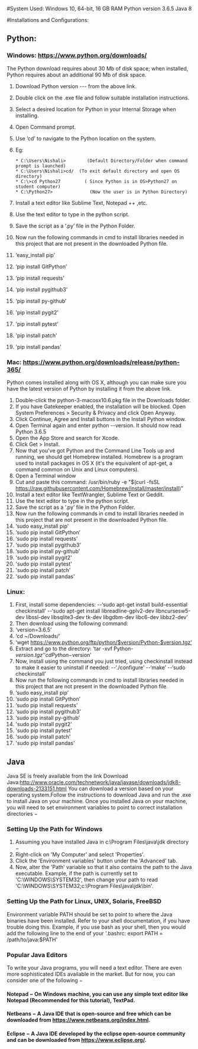 ﻿#﻿System Used:
 Windows 10, 64-bit, 16 GB RAM 
 Python version 3.6.5
 Java 8

#Installations and Configurations:

## Python:
### Windows: https://www.python.org/downloads/
The Python download requires about 30 Mb of disk space; when installed, Python requires about an additional 90 Mb of disk space.

1.	Download Python version --- from the above link.
2.	Double click on the .exe file and follow suitable installation instructions.
3.	Select a desired location for Python in your Internal Storage when installing.
4.	Open Command prompt.
5.	Use ‘cd’ to navigate to the Python location on the system.
6.	Eg: 

		* C:\Users\Nishali>        (Default Directory/Folder when command prompt is launched)
		* C:\Users\Nishali>cd/  (To exit default directory and open OS directory)
		* C:\>cd Python27         ( Since Python is in OS>Python27 on student computer)
		* C:\Python27>              (Now the user is in Python Directory)

7.	Install a text editor like Sublime Text, Notepad ++ ,etc.
8.	Use the text editor to type in the python script.
9.	Save the script as a ‘.py’ file in the Python Folder. 
10.	Now run the following commands in cmd to install libraries needed in this project that are not present in the downloaded Python file.
11.	‘easy_install pip’
12.	‘pip install GitPython’
13.	‘pip install requests’
14.	‘pip install pygithub3’
15.	‘pip install py-github’
16.	'pip install pygit2'
17. 'pip install pytest'
18. 'pip install patch'
19. 'pip install pandas'

### Mac: https://www.python.org/downloads/release/python-365/
Python comes installed along with OS X, although you can make sure you have the latest version of Python by installing it from the above link.

1.	Double-click the python-3-macosx10.6.pkg file in the Downloads folder.
2.	If you have Gatekeeper enabled, the installation will be blocked. Open System Preferences > Security & Privacy and click Open Anyway.
3.	Click Continue, Agree and Install buttons in the Install Python window.
4.	Open Terminal again and enter python --version. It should now read Python 3.6.5
5.	Open the App Store and search for Xcode.
6.	Click Get > Install.
7.	Now that you've got Python and the Command Line Tools up and running, we should get Homebrew installed. Homebrew is a program used to install packages in OS X (it's the equivalent of apt-get, a command common on Unix and Linux computers).
8.	Open a Terminal window
9.	Cut and paste this command: /usr/bin/ruby -e "$(curl -fsSL https://raw.githubusercontent.com/Homebrew/install/master/install)"
10.	Install a text editor like TextWrangler, Sublime Text or Geddit.
11.	Use the text editor to type in the python script.
12.	Save the script as a ‘.py’ file in the Python Folder. 
13.	Now run the following commands in cmd to install libraries needed in this project that are not present in the downloaded Python file.
14.	‘sudo easy_install pip’
15.	‘sudo pip install GitPython’
16.	‘sudo pip install requests’
17.	‘sudo pip install pygithub3’
18.	‘sudo pip install py-github’
19.	'sudo pip install pygit2'
20. 'sudo pip install pytest'
21. 'sudo pip install patch'
22. 'sudo pip install pandas'

### Linux:
1.	First, install some dependencies:
--‘sudo apt-get install build-essential checkinstall’
--‘sudo apt-get install libreadline-gplv2-dev libncursesw5-dev libssl-dev libsqlite3-dev tk-dev libgdbm-dev libc6-dev libbz2-dev’
2.	Then download using the following command:
3.	‘version=3.6.5’
4.	‘cd ~/Downloads/’
5.	‘wget https://www.python.org/ftp/python/$version/Python-$version.tgz’
6.	Extract and go to the directory:
‘tar -xvf Python-$version.tgz’
‘cd Python-$version’
7.	Now, install using the command you just tried, using checkinstall instead to make it easier to uninstall if needed:
--‘./configure’
--‘make’
--‘sudo checkinstall’
8.	Now run the following commands in cmd to install libraries needed in this project that are not present in the downloaded Python file.
9.	‘sudo easy_install pip’
10.	‘sudo pip install GitPython’
11.	‘sudo pip install requests’
12.	‘sudo pip install pygithub3’
13.	‘sudo pip install py-github’
14. 'sudo pip install pygit2'
15. 'sudo pip install pytest'
16. 'sudo pip install patch'
17. 'sudo pip install pandas'


## Java

Java SE is freely available from the link Download Java:http://www.oracle.com/technetwork/java/javase/downloads/jdk8-downloads-2133151.html
You can download a version based on your operating system.Follow the instructions to download Java and run the .exe to install Java on your machine. Once you installed Java on your machine, you will need to set environment variables to point to correct installation directories −

### Setting Up the Path for Windows
1. Assuming you have installed Java in c:\Program Files\java\jdk directory −
2. Right-click on 'My Computer' and select 'Properties'.
3. Click the 'Environment variables' button under the 'Advanced' tab.
4. Now, alter the 'Path' variable so that it also contains the path to the Java executable. Example, if the path is currently set to 'C:\WINDOWS\SYSTEM32', then change your path to read 'C:\WINDOWS\SYSTEM32;c:\Program Files\java\jdk\bin'.

### Setting Up the Path for Linux, UNIX, Solaris, FreeBSD
Environment variable PATH should be set to point to where the Java binaries have been installed. Refer to your shell documentation, if you have trouble doing this.
Example, if you use bash as your shell, then you would add the following line to the end of your '.bashrc: export PATH = /path/to/java:$PATH'

### Popular Java Editors
To write your Java programs, you will need a text editor. There are even more sophisticated IDEs available in the market. But for now, you can consider one of the following −

#### Notepad − On Windows machine, you can use any simple text editor like Notepad (Recommended for this tutorial), TextPad.

#### Netbeans − A Java IDE that is open-source and free which can be downloaded from https://www.netbeans.org/index.html.

#### Eclipse − A Java IDE developed by the eclipse open-source community and can be downloaded from https://www.eclipse.org/.